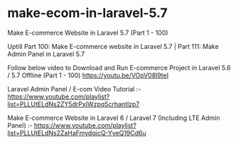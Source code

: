 # make-ecom-in-laravel-5.7

Make E-commerce Website in Laravel 5.7 (Part 1 - 100)

Uptill Part 100: Make E-commerce website in Laravel 5.7 | Part 111: Make Admin Panel in Laravel 5.7

Follow below video to Download and Run E-commerce Project in Laravel 5.6 / 5.7 Offline (Part 1 - 100)
https://youtu.be/VOpV08l9teI

Laravel Admin Panel / E-com Video Tutorial :- https://www.youtube.com/playlist?list=PLLUtELdNs2ZY5drPxIWzpq5crhantlzp7

Make E-commerce Website in Laravel 6 / Laravel 7 (Including LTE Admin Panel) :-
https://www.youtube.com/playlist?list=PLLUtELdNs2ZaHaFmydqjcQ-YyeQ19Cd6u
